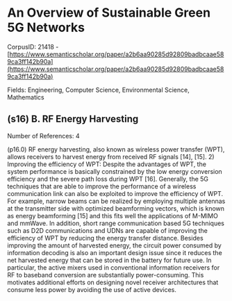 # An Overview of Sustainable Green 5G Networks

CorpusID: 21418 - [https://www.semanticscholar.org/paper/a2b6aa90285d92809badbcaae589ca3ff142b90a](https://www.semanticscholar.org/paper/a2b6aa90285d92809badbcaae589ca3ff142b90a)

Fields: Engineering, Computer Science, Environmental Science, Mathematics

## (s16) B. RF Energy Harvesting
Number of References: 4

(p16.0) RF energy harvesting, also known as wireless power transfer (WPT), allows receivers to harvest energy from received RF signals [14], [15]. 2) Improving the efficiency of WPT: Despite the advantages of WPT, the system performance is basically constrained by the low energy conversion efficiency and the severe path loss during WPT [16]. Generally, the 5G techniques that are able to improve the performance of a wireless communication link can also be exploited to improve the efficiency of WPT. For example, narrow beams can be realized by employing multiple antennas at the transmitter side with optimized beamforming vectors, which is known as energy beamforming [15] and this fits well the applications of M-MIMO and mmWave. In addition, short range communication based 5G techniques such as D2D communications and UDNs are capable of improving the efficiency of WPT by reducing the energy transfer distance. Besides improving the amount of harvested energy, the circuit power consumed by information decoding is also an important design issue since it reduces the net harvested energy that can be stored in the battery for future use. In particular, the active mixers used in conventional information receivers for RF to baseband conversion are substantially power-consuming. This motivates additional efforts on designing novel receiver architectures that consume less power by avoiding the use of active devices.
